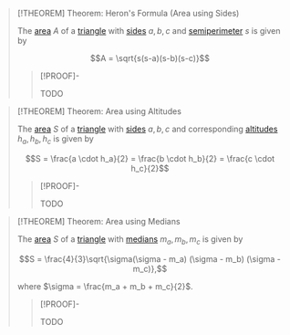 >[!THEOREM] Theorem: Heron's Formula (Area using Sides)
>
>The [area](../Area%20of%20a%20Polygon.md) $A$ of a [triangle](Triangle.md) with [sides](../Polygon.md) $a,b,c$ and [semiperimeter](../Perimeter%20and%20Semiperimeter.md#^semiperimeter) $s$ is given by
>
>$$A = \sqrt{s(s-a)(s-b)(s-c)}$$
>
>>[!PROOF]-
>>
>>TODO
>>
>

>[!THEOREM] Theorem: Area using Altitudes
>
>The [area](../Area%20of%20a%20Polygon.md) $S$ of a [triangle](Triangle.md) with [sides](../Polygon.md) $a,b,c$ and corresponding [altitudes](Cevians/Altitudes/Altitudes.md) $h_a,h_b,h_c$ is given by
>
>$$S = \frac{a \cdot h_a}{2} = \frac{b \cdot h_b}{2} = \frac{c \cdot h_c}{2}$$
>
>>[!PROOF]-
>>
>>TODO
>>
>

>[!THEOREM] Theorem: Area using Medians
>
>The [area](../Area%20of%20a%20Polygon.md) $S$ of a [triangle](Triangle.md) with [medians](Cevians/Medians/Median.md) $m_a, m_b, m_c$ is given by
>
>$$S = \frac{4}{3}\sqrt{\sigma(\sigma - m_a) (\sigma - m_b) (\sigma - m_c)},$$
>
>where  $\sigma = \frac{m_a + m_b + m_c}{2}$.
>
>>[!PROOF]-
>>
>>TODO
>>
>